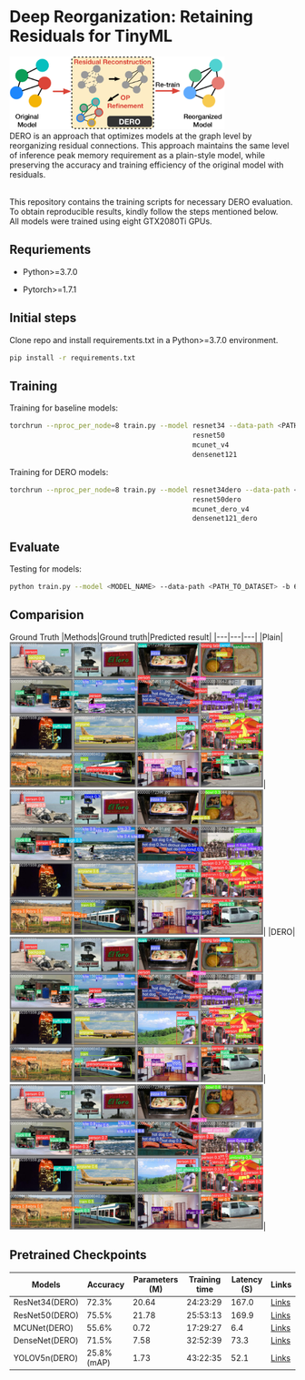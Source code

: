 # Deep Reorganization: Retaining Residuals for TinyML
<img src="./pics/overview-.png" alt= “” height="128"></br>
DERO is an approach that optimizes models at the graph level by reorganizing residual connections. This approach maintains the same level of inference peak memory requirement as a plain-style model, while preserving the accuracy and training efficiency of the original model with residuals.</br></br>


This repository contains the training scripts for necessary DERO evaluation. To obtain reproducible results, kindly follow the steps mentioned below.</br>
All models were trained using eight GTX2080Ti GPUs.</br>

## Requriements
- Python>=3.7.0 

- Pytorch>=1.7.1

## Initial steps
Clone repo and install requirements.txt in a Python>=3.7.0 environment.
```bash
pip install -r requirements.txt
```

## Training

Training for baseline models:
```bash
torchrun --nproc_per_node=8 train.py --model resnet34 --data-path <PATH_TO_DATASET> --amp --output-dir <PATH_TO_MODEL_OUTPUT> -b 64 --wd 0.00004 --random-erase 0.1 --label-smoothing 0.1 --mixup-alpha 0.2 --cutmix-alpha 1.0
                                             resnet50
                                             mcunet_v4
                                             densenet121
```

Training for DERO models:
```bash
torchrun --nproc_per_node=8 train.py --model resnet34dero --data-path <PATH_TO_DATASET> --amp --output-dir <PATH_TO_MODEL_OUTPUT> -b 64 --wd 0.00004 --random-erase 0.1 --label-smoothing 0.1 --mixup-alpha 0.2 --cutmix-alpha 1.0
                                             resnet50dero
                                             mcunet_dero_v4
                                             densenet121_dero
```

## Evaluate
Testing for models:

```bash
python train.py --model <MODEL_NAME> --data-path <PATH_TO_DATASET> -b 64 --test-only --weights <PATH_TO_MODEL>
```

## Comparision
Ground Truth
|Methods|Ground truth|Predicted result|
|---|---|---|
|Plain|<img src="./pics/Validation.jpeg" alt= “” height="256">|<img src="./pics/plain.jpeg" alt= “” height="256">|
|DERO|<img src="./pics/Validation.jpeg" alt= “” height="256">|<img src="./pics/dero.jpeg" alt= “” height="256">|

## Pretrained Checkpoints
|Models|Accuracy|Parameters (M)|Training time|Latency (S)|Links|
|---|---|---|---|---|---|
|ResNet34(DERO)|72.3%|20.64|24:23:29|167.0|[Links](https://drive.google.com/open?id=1QFQEfV3oOZKv7LIUItKISRwKhdxU0DIp)|
|ResNet50(DERO)|75.5%|21.78|25:53:13|169.9|[Links](https://drive.google.com/open?id=1Q8H2GWwQa1zyiNobmU5dNXZyboR__Tb_)|
|MCUNet(DERO)|55.6%|0.72|17:29:27|6.4|[Links](https://drive.google.com/open?id=1QAA7f98c6VtZMlpoxrURU3RCdiKFpTVX)|
|DenseNet(DERO)|71.5%|7.58|32:52:39|73.3|[Links](https://drive.google.com/open?id=1Q6nNysXCiQlWRaYV1V17jYHvPY2fqwTR)|
|YOLOV5n(DERO)|25.8% (mAP)|1.73|43:22:35|52.1|[Links](https://drive.google.com/open?id=1Q6nNysXCiQlWRaYV1V17jYHvPY2fqwTR)|
